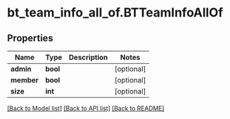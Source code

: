 # bt_team_info_all_of.BTTeamInfoAllOf

## Properties
Name | Type | Description | Notes
------------ | ------------- | ------------- | -------------
**admin** | **bool** |  | [optional] 
**member** | **bool** |  | [optional] 
**size** | **int** |  | [optional] 

[[Back to Model list]](../README.md#documentation-for-models) [[Back to API list]](../README.md#documentation-for-api-endpoints) [[Back to README]](../README.md)


